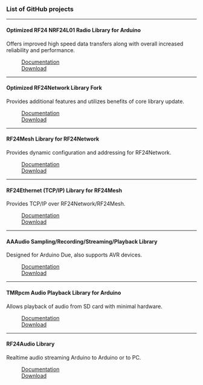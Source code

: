 <!-- markdownlint-disable MD041 MD033 -->

### List of GitHub projects

---

#### Optimized RF24 NRF24L01 Radio Library for Arduino

Offers improved high speed data transfers along with overall increased reliability and performance.
<dl>
  <dd><a href="http://nRF24.github.io/RF24/">Documentation</a></dd>
  <dd><a href="https://github.com/TMRh20/RF24/archive/master.zip">Download</a></dd>
</dl>

---

#### Optimized RF24Network Library Fork

Provides additional features and utilizes benefits of core library update.
<dl>
  <dd><a href="http://nrf24.github.io/RF24Network/">Documentation</a></dd>
  <dd><a href="https://github.com/TMRh20/RF24Network/archive/master.zip">Download</a></dd>
</dl>

---

#### RF24Mesh Library for RF24Network

Provides dynamic configuration and addressing for RF24Network.
<dl>
  <dd><a href="http://nRF24.github.io/RF24Mesh/">Documentation</a></dd>
  <dd><a href="https://github.com/TMRh20/RF24Mesh/archive/master.zip">Download</a></dd>
</dl>

---

#### RF24Ethernet (TCP/IP) Library for RF24Mesh

Provides TCP/IP over RF24Network/RF24Mesh.
<dl>
  <dd><a href="http://nrf24.github.io/RF24Ethernet/">Documentation</a></dd>
  <dd><a href="https://github.com/TMRh20/RF24Ethernet/archive/master.zip">Download</a></dd>
</dl>

---

#### AAAudio Sampling/Recording/Streaming/Playback Library

Designed for Arduino Due, also supports AVR devices.
<dl>
  <dd><a href="http://tmrh20.github.io/AutoAnalogAudio/">Documentation</a></dd>
  <dd><a href="https://github.com/TMRh20/AutoAnalogAudio/archive/master.zip">Download</a></dd>
</dl>

---

#### TMRpcm Audio Playback Library for Arduino

Allows playback of audio from SD card with minimal hardware.
<dl>
  <dd><a href="https://github.com/TMRh20/TMRpcm/wiki">Documentation</a></dd>
  <dd><a href="https://github.com/TMRh20/TMRpcm/archive/master.zip">Download</a></dd>
</dl>

---

#### RF24Audio Library

Realtime audio streaming Arduino to Arduino or to PC.
<dl>
  <dd><a href="http://nrf24.github.io/RF24Audio/">Documentation</a></dd>
  <dd><a href="https://github.com/TMRh20/RF24Audio/archive/master.zip">Download</a></dd>
</dl>
